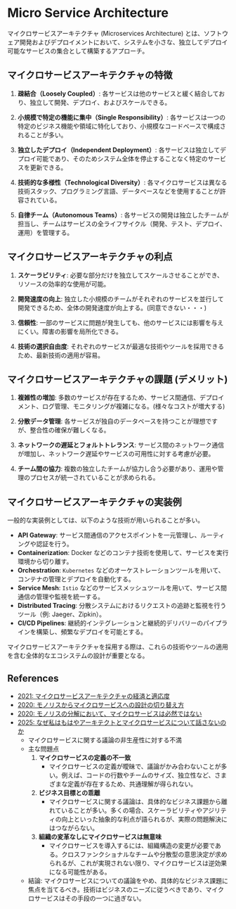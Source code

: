 # Micro Service Architecture

マイクロサービスアーキテクチャ (Microservices Architecture) とは、ソフトウェア開発およびデプロイメントにおいて、システムを小さな、独立してデプロイ可能なサービスの集合として構築するアプローチ。

## マイクロサービスアーキテクチャの特徴

1. **疎結合（Loosely Coupled）**:
   各サービスは他のサービスと緩く結合しており、独立して開発、デプロイ、およびスケールできる。

2. **小規模で特定の機能に集中（Single Responsibility）**:
   各サービスは一つの特定のビジネス機能や領域に特化しており、小規模なコードベースで構成されることが多い。

3. **独立したデプロイ（Independent Deployment）**:
   各サービスは独立してデプロイ可能であり、そのためシステム全体を停止することなく特定のサービスを更新できる。

4. **技術的な多様性（Technological Diversity）**:
   各マイクロサービスは異なる技術スタック、プログラミング言語、データベースなどを使用することが許容されている。

5. **自律チーム（Autonomous Teams）**:
   各サービスの開発は独立したチームが担当し、チームはサービスの全ライフサイクル（開発、テスト、デプロイ、運用）を管理する。

## マイクロサービスアーキテクチャの利点

1. **スケーラビリティ**:
   必要な部分だけを独立してスケールさせることができ、リソースの効率的な使用が可能。

2. **開発速度の向上**:
   独立した小規模のチームがそれぞれのサービスを並行して開発できるため、全体の開発速度が向上する。(同意できない・・・)

3. **信頼性**:
   一部のサービスに問題が発生しても、他のサービスには影響を与えにくい。障害の影響を局所化できる。

4. **技術の選択自由度**:
   それぞれのサービスが最適な技術やツールを採用できるため、最新技術の適用が容易。

## マイクロサービスアーキテクチャの課題 (デメリット)

1. **複雑性の増加**:
   多数のサービスが存在するため、サービス間通信、デプロイメント、ログ管理、モニタリングが複雑になる。(様々なコストが増大する)

2. **分散データ管理**:
   各サービスが独自のデータベースを持つことが理想ですが、整合性の確保が難しくなる。

3. **ネットワークの遅延とフォルトトレランス**:
   サービス間のネットワーク通信が増加し、ネットワーク遅延やサービスの可用性に対する考慮が必要。

4. **チーム間の協力**:
   複数の独立したチームが協力し合う必要があり、運用や管理のプロセスが統一されていることが求められる。

## マイクロサービスアーキテクチャの実装例

一般的な実装例としては、以下のような技術が用いられることが多い。

- **API Gateway**: サービス間通信のアクセスポイントを一元管理し、ルーティングや認証を行う。
- **Containerization**: Docker などのコンテナ技術を使用して、サービスを実行環境から切り離す。
- **Orchestration**: `Kubernetes` などのオーケストレーションツールを用いて、コンテナの管理とデプロイを自動化する。
- **Service Mesh**: `Istio` などのサービスメッシュツールを用いて、サービス間通信の管理や監視を統一する。
- **Distributed Tracing**: 分散システムにおけるリクエストの追跡と監視を行うツール（例: Jaeger、Zipkin）。
- **CI/CD Pipelines**: 継続的インテグレーションと継続的デリバリーのパイプラインを構築し、頻繁なデプロイを可能とする。

マイクロサービスアーキテクチャを採用する際は、これらの技術やツールの適用を含む全体的なエコシステムの設計が重要となる。

## References

- [2021: マイクロサービスアーキテクチャの経済と適応度](https://qiita.com/hirokidaichi/items/4d8f3479b52d00d00eba)
- [2020: モノリスからマイクロサービスへの設計の切り替え方](https://qiita.com/yohira_dev/items/c1a3c8e4023abcbeac4c)
- [2020: モノリスの分解において、マイクロサービスは必然ではない](https://www.infoq.com/jp/news/2020/06/monolith-decomposition-newman/)
- [2025: なぜ私はもはやアーキテクトとマイクロサービスについて話さないのか](https://blog.container-solutions.com/why-im-no-longer-talking-to-architects-about-microservices)
  - マイクロサービスに関する議論の非生産性に対する不満
  - 主な問題点
     1. **マイクロサービスの定義の不一致**
        - マイクロサービスの定義が曖昧で、議論がかみ合わないことが多い。例えば、コードの行数やチームのサイズ、独立性など、さまざまな定義が存在するため、共通理解が得られない。
     2. **ビジネス目標との乖離**
        - マイクロサービスに関する議論は、具体的なビジネス課題から離れていることが多い。多くの場合、スケーラビリティやアジリティの向上といった抽象的な利点が語られるが、実際の問題解決にはつながらない。
     3. **組織の変革なしにマイクロサービスは無意味**
        - マイクロサービスを導入するには、組織構造の変更が必要である。クロスファンクショナルなチームや分散型の意思決定が求められるが、これが実現されない限り、マイクロサービスは逆効果になる可能性がある。
  - 結論:
     マイクロサービスについての議論をやめ、具体的なビジネス課題に焦点を当てるべき。技術はビジネスのニーズに従うべきであり、マイクロサービスはその手段の一つに過ぎない。
